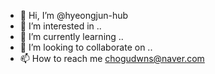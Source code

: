 - 👋 Hi, I’m @hyeongjun-hub
- 👀 I’m interested in ..
- 🌱 I’m currently learning ..
- 💞️ I’m looking to collaborate on ..
- 📫 How to reach me chogudwns@naver.com

<!---
hyeongjun-hub/hyeongjun-hub is a ✨ special ✨ repository because its `README.md` (this file) appears on your GitHub profile.
You can click the Preview link to take a look at your changes.
--->
